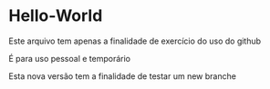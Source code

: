 # Hello-World

Este arquivo tem apenas a finalidade de exercício do uso do github

É para uso pessoal e temporário

Esta nova versão tem a finalidade de testar um new branche
